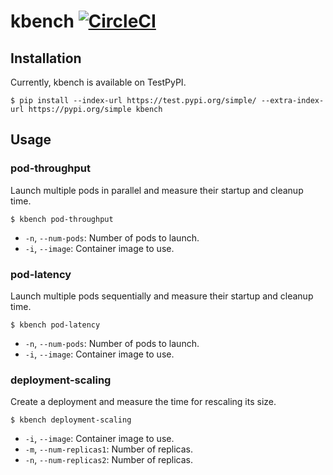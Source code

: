 # kbench [![CircleCI](https://circleci.com/gh/keichi/kbench.svg?style=svg)](https://circleci.com/gh/keichi/kbench)

## Installation

Currently, kbench is available on TestPyPI.

```
$ pip install --index-url https://test.pypi.org/simple/ --extra-index-url https://pypi.org/simple kbench
```

## Usage

### pod-throughput

Launch multiple pods in parallel and measure their startup and cleanup time.

```
$ kbench pod-throughput
```

- `-n`, `--num-pods`: Number of pods to launch.
- `-i`, `--image`: Container image to use.

### pod-latency

Launch multiple pods sequentially and measure their startup and cleanup time.

```
$ kbench pod-latency
```

- `-n`, `--num-pods`: Number of pods to launch.
- `-i`, `--image`: Container image to use.

### deployment-scaling

Create a deployment and measure the time for rescaling its size.

```
$ kbench deployment-scaling
```

- `-i`, `--image`: Container image to use.
- `-m`, `--num-replicas1`: Number of replicas.
- `-n`, `--num-replicas2`: Number of replicas.
